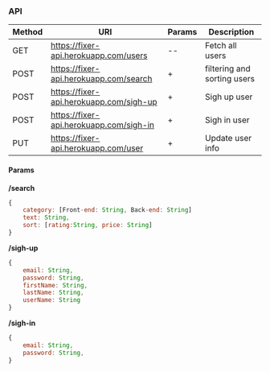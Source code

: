 ### API

| Method | URI | Params | Description |
| ------ | ------ | ------ | ------|
| GET | https://fixer-api.herokuapp.com/users |-- | Fetch all users
| POST | https://fixer-api.herokuapp.com/search | + | filtering and sorting users
| POST | https://fixer-api.herokuapp.com/sigh-up | + | Sigh up user
| POST | https://fixer-api.herokuapp.com/sigh-in | + | Sigh in user
| PUT | https://fixer-api.herokuapp.com/user | + | Update user info


#### Params
**/search**
```javascript
{
    category: [Front-end: String, Back-end: String]
    text: String,
    sort: [rating:String, price: String]
}
```
**/sigh-up**
```javascript
{
    email: String,
    password: String,
    firstName: String,
    lastName: String,
    userName: String
}
```
**/sigh-in**
```javascript
{
    email: String,
    password: String,
}
```

